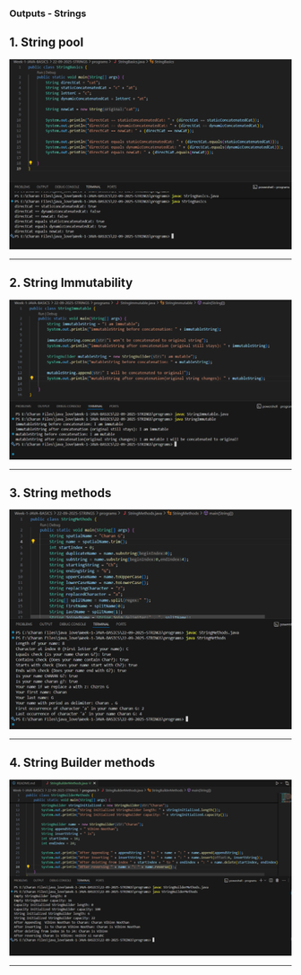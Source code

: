 ### Outputs - Strings

## 1. String pool

![string pool output](/Week-1-JAVA-BASICS/22-09-2025-STRINGS/outputs/images/string%20pool.png)

---

## 2. String Immutability

![string immutability output](/Week-1-JAVA-BASICS/22-09-2025-STRINGS/outputs/images/string%20mutability.png)

---

## 3. String methods

![string methods output](/Week-1-JAVA-BASICS/22-09-2025-STRINGS/outputs/images/string%20methods.png)

---

## 4. String Builder methods

![String builder output](/Week-1-JAVA-BASICS/22-09-2025-STRINGS/outputs/images/string%20builder%20output.png)

---